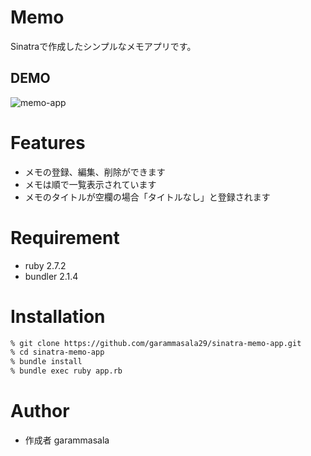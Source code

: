 # Memo
 Sinatraで作成したシンプルなメモアプリです。

## DEMO
![memo-app](https://user-images.githubusercontent.com/69446373/127446256-eaafe671-a256-4b9c-865a-ec9e69b45af5.gif)

# Features

- メモの登録、編集、削除ができます
- メモは順で一覧表示されています
- メモのタイトルが空欄の場合「タイトルなし」と登録されます

# Requirement

* ruby    2.7.2
* bundler 2.1.4

# Installation

```bash
% git clone https://github.com/garammasala29/sinatra-memo-app.git
% cd sinatra-memo-app
% bundle install
% bundle exec ruby app.rb
```

# Author

* 作成者 garammasala
